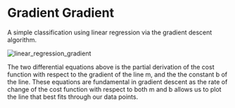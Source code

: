 # Gradient Gradient

A simple classification using linear regression via the gradient descent algorithm. 

![linear_regression_gradient](https://cloud.githubusercontent.com/assets/25164326/25768732/f06bfbc4-31d7-11e7-953e-461947779ec1.png)

The two differential equations above is the partial derivation of the cost function with respect to the gradient of the line m, and the the constant b of the line. These equations are fundamental in gradient descent as the rate of change of the cost function with respect to both m and b allows us to plot the line that best fits through our data points. 
